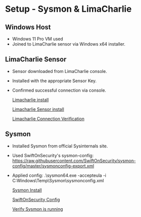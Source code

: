 # Setup - Sysmon & LimaCharlie

## Windows Host
- Windows 11 Pro VM used
- Joined to LimaCharlie sensor via Windows x64 installer.

## LimaCharlie Sensor
- Sensor downloaded from LimaCharlie console.
- Installed with the appropriate Sensor Key.
- Confirmed successful connection via console.
  
    [Limacharlie install](./Screenshots/limacharlie%20install.png)
  
    [Limacharlie Sensor install](./Screenshots/Limacharlie%20sensor%20setup.png)
  
    [Limacharlie Connection Verification](./Screenshots/Verify%20limacharlie%20connection.png)

## Sysmon
- Installed Sysmon from official Sysinternals site.
- Used SwiftOnSecurity's sysmon-config:
  https://raw.githubusercontent.com/SwiftOnSecurity/sysmon-config/master/sysmonconfig-export.xml
- Applied config: .\sysmon64.exe -accepteula -i C:Windows\Temp\Sysmon\sysmonconfig.xml
  
    [Sysmon Install](./Screenshots/Sysmon-Install.png)
  
    [SwiftOnSecurity Config](./Screenshots/Sysmon%20SwiftOnSecurity%20Config.png)
  
    [Verify Sysmon is running](./Screenshots/Sysmon-Running.png)
